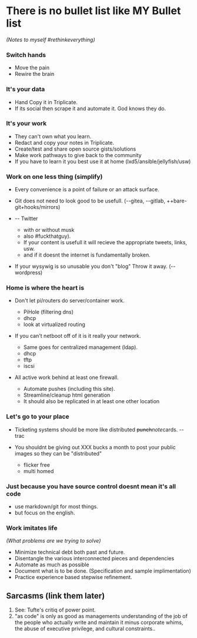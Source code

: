 # There is no bullet list like MY Bullet list

*(Notes to myself #rethinkeverything)*

### Switch hands

* Move the pain
* Rewire the brain

### It's your data

* Hand Copy it in Triplicate.
* If its social then scrape it and automate it. God knows they do.

### It's your work

* They can't own what you learn.
* Redact and copy your notes in Triplicate.
* Create/test and share open source gists/solutions
* Make work pathways to give back to the community
* If you have to learn it you best use it at home (lxd5/ansible/jellyfish/usw)

### Work on one less thing (simplify)

* Every convenience is a point of failure or an attack surface.
* Git does not need to look good to be usefull. (--gitea, --gitlab, ++bare-git+hooks/mirrors)
* -- Twitter

  * with or without musk
  * also #fuckthatguy).
  * If your content is usefull it will recieve the appropriate tweets, links, usw.
  * and if it doesnt the internet is fundamentally broken.

* If your wysywig is so unusable you don't "blog" Throw it away. (--wordpress)  

### Home is where the heart is

* Don't let pi/routers do server/container work.
  * PiHole (filtering dns)
  * dhcp
  * look at virtualized routing

* If you can't netboot off of it is it really your network.

  * Same goes for centralized management (ldap).
  * dhcp
  * tftp
  * iscsi

* All active work behind at least one firewall.
  * Automate pushes (including this site).
  * Streamline/cleanup html generation
  * It should also be replicated in at least one other location

### Let's go to your place

* Ticketing systems should be more like distributed <del>punch</del><i>note</i>cards. --trac
* You shouldnt be giving out XXX bucks a month to post your public images so they can be "distributed"

  * flicker free
  * multi homed

### Just because you have source control doesnt mean it's all code

* use markdown/git for most things.
* but focus on the english.

### Work imitates life

*(What problems are we trying to solve)*

* Minimize technical debt both past and future.
* Disentangle the various interconnected pieces and dependencies
* Automate as much as possible
* Document what is to be done. (Specification and sample implimentation)
* Practice experience based stepwise refinement.

## Sarcasms (link them later)

1. See: Tufte's critiq of power point.
2. "as code" is only as good as managements understanding of the job of the people who actually write and maintain it minus corporate whims, the abuse of executive privilege, and cultural constraints..
